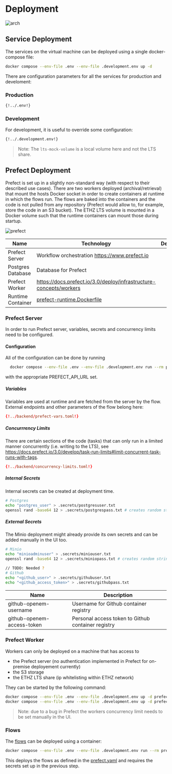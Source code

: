 # Deployment

![arch](deployment.drawio)



## Service Deployment

The services on the virtual machine can be deployed using a single docker-compose file:

```bash
docker compose --env-file .env --env-file .development.env up -d
```

There are configuration parameters for all the services for production and develoment:

### Production

```bash
{!../.env!}
```

### Development

For development, it is useful to override some configuration:

```bash
{!../.development.env!}
```

> Note: The `lts-mock-volume` is a local volume here and not the LTS share.


## Prefect Deployment

Prefect is set up in a slightly non-standard way (with respect to their described use cases). There are two workers deployed (archival/retrieval) that mount the hosts Docker socket in order
to create containers at runtime in which the flows run. The flows are baked into the containers and the code is not pulled from any repository (Prefect would allow to, for example, store the code in an S3 bucket). The ETHZ LTS volume is mounted in a Docker volume such that the runtime containers can mount those during startup.


![prefect](prefect.drawio)

| Name              | Technology                                                                                                               | Description | Endpoint                                |
| ----------------- | ------------------------------------------------------------------------------------------------------------------------ | ----------- | --------------------------------------- |
| Prefect Server    | Workflow orchestration <https://www.prefect.io>                                                                          |             | <http://localhost/prefect-ui/dashboard> |
| Postgres Database | Database for Prefect                                                                                                     |             | n/a                                     |
| Prefect Worker    | <https://docs.prefect.io/3.0/deploy/infrastructure-concepts/workers>                                                     |             | n/a                                     |
| Runtime Container | [prefect-runtime.Dockerfile](https://github.com/SwissOpenEM/ScopeMArchiver/blob/main/backend/prefect-runtime.Dockerfile) |             | n/a                                     |

### Prefect Server

In order to run Prefect server, variables, secrets and concurrency limits need to be configured.
#### Configuration
All of the configuration can be done by running

  ```bash
    docker compose --env-file .env --env-file .development.env run --rm prefect-config
  ```

with the appropriate PREFECT_API_URL set.

##### Variables

Variables are used at runtime and are fetched from the server by the flow. External endpoints and other parameters of the flow belong here:

```toml
{!../backend/prefect-vars.toml!}
```

##### Concurrrency Limits

There are certain sections of the code (tasks) that can only run in a limited manner concurrently (i.e. writing to the LTS), see <https://docs.prefect.io/3.0/develop/task-run-limits#limit-concurrent-task-runs-with-tags>.

```toml
{!../backend/concurrency-limits.toml!}
```

##### Internal Secrets

Internal secrets can be created at deployment time.

```bash
# Postgres
echo "postgres_user" > .secrets/postgresuser.txt
openssl rand -base64 12 > .secrets/postgrespass.txt # creates random string
```

##### External Secrets

The Minio deployment might already provide its own secrets and can be added manually in the UI too.

```bash
# Minio
echo "minioadminuser" > .secrets/miniouser.txt
openssl rand -base64 12 > .secrets/miniopass.txt # creates random string

// TODO: Needed ?
# Github
echo "<github_user>" > .secrets/githubuser.txt
echo "<github_access_token>" > .secrets/githubpass.txt
```

| Name                       | Description                                        |
| -------------------------- | -------------------------------------------------- |
| github-openem-username     | Username for Github container registry             |
| github-openem-access-token | Personal access token to Github container registry |

### Prefect Worker

Workers can only be deployed on a machine that has access to

- the Prefect server (no authentication implemented in Prefect for on-premise deployement currently)
- the S3 storage
- the ETHZ LTS share (ip whitelisting within ETHZ network)

They can be started by the following command:

```bash
docker compose --env-file .env --env-file .development.env up -d prefect-archival-worker
docker compose --env-file .env --env-file .development.env up -d prefect-retrieval-worker
```

> Note: due to a bug in Prefect the workers concurrency limit needs to be set manually in the UI.

### Flows

The [flows](../backend/archiver/flows/__init__.py) can be deployed using a container:

```bash
docker compose --env-file .env --env-file .development.env run --rm prefect-flows-deployment
```

This deploys the flows as defined in the [prefect.yaml](https://github.com/SwissOpenEM/ScopeMArchiver/backend/prefect.yaml) and requires the secrets set up in the previous step.
